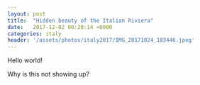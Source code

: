 ```yaml
---
layout: post
title:  "Hidden beauty of the Italian Riviera"
date:   2017-12-02 00:20:14 +0000
categories: italy
header: '/assets/photos/italy2017/IMG_20171024_183446.jpeg'
---
```


Hello world!

Why is this not showing up?
